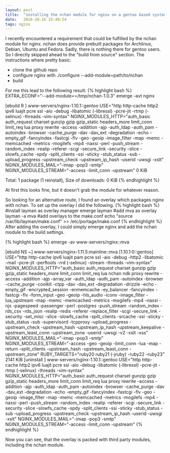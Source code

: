 ```yaml
---
layout: post
title:  "installing the nchan module for nginx on a gentoo based system"
date:   2016-10-16 15:49:54
tags: nginx
---
```

I recently encountered a requirement that could be fulfilled by the nchan module for nginx.
nchan does provide prebuilt packages for Archlinux, Debian, Ubuntu and Fedora. Sadly, there is nothing there for gentoo users. So I directly skipped ahead to the "build from source" section.
The instructions where pretty basic:

* clone the github repo
* configure nginx with ./configure --add-module=path/to/nchan
* build

For me this lead to the following result:
{% highlight bash %}
EXTRA_ECONF="--add-module==/tmp/nchan-1.0.3" emerge -avt nginx

[ebuild   R    ] www-servers/nginx-1.10.1::gentoo  USE="http http-cache http2 ipv6 luajit pcre ssl -aio -debug -libatomic (-libressl) -pcre-jit -rtmp (-selinux) -threads -vim-syntax" NGINX_MODULES_HTTP="auth_basic auth_request charset gunzip gzip gzip_static headers_more limit_conn limit_req lua proxy rewrite -access -addition -ajp -auth_ldap -auth_pam -autoindex -browser -cache_purge -dav -dav_ext -degradation -echo -empty_gif -fancyindex -fastcgi -flv -geo -geoip -image_filter -map -memc -memcached -metrics -mogilefs -mp4 -naxsi -perl -push_stream -random_index -realip -referer -scgi -secure_link -security -slice -slowfs_cache -spdy -split_clients -ssi -sticky -stub_status -sub -upload_progress -upstream_check -upstream_ip_hash -userid -uwsgi -xslt" NGINX_MODULES_MAIL="-imap -pop3 -smtp" NGINX_MODULES_STREAM="-access -limit_conn -upstream" 0 KiB

Total: 1 package (1 reinstall), Size of downloads: 0 KiB
{% endhighlight %}

At first this looks fine, but it doesn't grab the module for whatever reason.

So looking for an alternative route, I found an overlay which packages nginx with nchan.
To set up the overlay I did the following.
{% highlight bash %}
#install layman as overlay manager
emerge layman
#add mva as overlay
layman -a mva
#add overlays to the make.conf
echo "source /var/lib/layman/make.conf" >> /etc/portage/make.conf
{% endhighlight %}
After adding the overlay, I could simply emerge nginx and add the nchan module to the build settings.

{% highlight bash %}
emerge -av www-servers/nginx::mva

[ebuild  NS   ~] www-servers/nginx-1.11.5:mainline::mva [1.10.1:0::gentoo] USE="http http-cache ipv6 luajit pam pcre ssl -aio -debug -http2 -libatomic -mail -pcre-jit -perftools -rrd (-selinux) -stream -threads -vim-syntax" NGINX_MODULES_HTTP="auth_basic auth_request charset gunzip gzip gzip_static headers_more limit_conn limit_req lua nchan ndk proxy rewrite -access -addition -ajp -array_var -auth_ldap -auth_pam -autoindex -browser -cache_purge -coolkit -ctpp -dav -dav_ext -degradation -drizzle -echo -empty_gif -encrypted_session -enmemcache -ey_balancer -fancyindex -fastcgi -flv -form_input -geo -geoip -hls_audio -iconv -image_filter -lua_upstream -map -memc -memcached -metrics -mogilefs -mp4 -naxsi -njs -pagespeed -passenger -perl -postgres -push_stream -random_index -rds_csv -rds_json -realip -redis -referer -replace_filter -scgi -secure_link -security -set_misc -slice -slowfs_cache -split_clients -srcache -ssi -sticky -stub_status -sub -supervisord -tcpproxy -upload_progress -upstream_check -upstream_hash -upstream_ip_hash -upstream_keepalive -upstream_least_conn -upstream_zone -userid -uwsgi -v2 -xslt -xss" NGINX_MODULES_MAIL="-imap -pop3 -smtp" NGINX_MODULES_STREAM="-access -geo -geoip -limit_conn -lua -map -return -split_clients -upstream_hash -upstream_least_conn -upstream_zone" RUBY_TARGETS="ruby20 ruby21 (-jruby) -ruby22 -ruby23" 2141 KiB
[uninstall     ] www-servers/nginx-1.10.1::gentoo  USE="http http-cache http2 ipv6 luajit pcre ssl -aio -debug -libatomic (-libressl) -pcre-jit -rtmp (-selinux) -threads -vim-syntax" NGINX_MODULES_HTTP="auth_basic auth_request charset gunzip gzip gzip_static headers_more limit_conn limit_req lua proxy rewrite -access -addition -ajp -auth_ldap -auth_pam -autoindex -browser -cache_purge -dav -dav_ext -degradation -echo -empty_gif -fancyindex -fastcgi -flv -geo -geoip -image_filter -map -memc -memcached -metrics -mogilefs -mp4 -naxsi -perl -push_stream -random_index -realip -referer -scgi -secure_link -security -slice -slowfs_cache -spdy -split_clients -ssi -sticky -stub_status -sub -upload_progress -upstream_check -upstream_ip_hash -userid -uwsgi -xslt" NGINX_MODULES_MAIL="-imap -pop3 -smtp" NGINX_MODULES_STREAM="-access -limit_conn -upstream"
{% endhighlight %}

Now you can see, that the overlay is packed with third party modules, including the nchan module.
